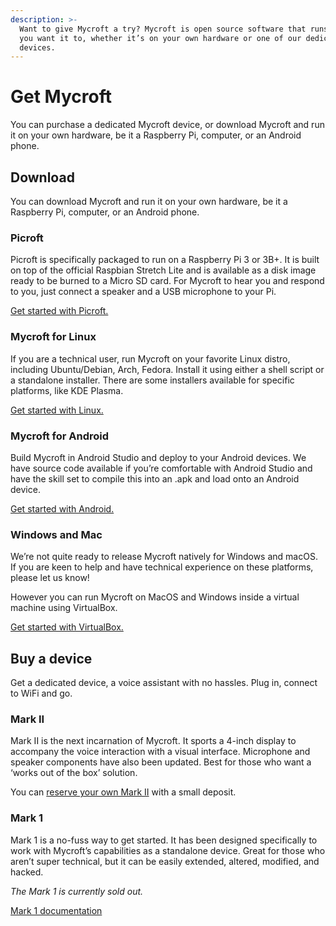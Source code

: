 ```yaml
---
description: >-
  Want to give Mycroft a try? Mycroft is open source software that runs where
  you want it to, whether it’s on your own hardware or one of our dedicated
  devices.
---
```


# Get Mycroft

You can purchase a dedicated Mycroft device, or download Mycroft and run it on your own hardware, be it a Raspberry Pi, computer, or an Android phone.

## Download

You can download Mycroft and run it on your own hardware, be it a Raspberry Pi, computer, or an Android phone.

### Picroft

Picroft is specifically packaged to run on a Raspberry Pi 3 or 3B+. It is built on top of the official Raspbian Stretch Lite and is available as a disk image ready to be burned to a Micro SD card. For Mycroft to hear you and respond to you, just connect a speaker and a USB microphone to your Pi.

[Get started with Picroft.](picroft.md)

### Mycroft for Linux

If you are a technical user, run Mycroft on your favorite Linux distro, including Ubuntu/Debian, Arch, Fedora. Install it using either a shell script or a standalone installer. There are some installers available for specific platforms, like KDE Plasma.

[Get started with Linux.](linux.md)

### Mycroft for Android

Build Mycroft in Android Studio and deploy to your Android devices. We have source code available if you’re comfortable with Android Studio and have the skill set to compile this into an .apk and load onto an Android device.

[Get started with Android.](android.md)

### Windows and Mac

We’re not quite ready to release Mycroft natively for Windows and macOS. If you are keen to help and have technical experience on these platforms, please let us know!

However you can run Mycroft on MacOS and Windows inside a virtual machine using VirtualBox.

[Get started with VirtualBox.](macos-and-windows-with-virtualbox.md)

## Buy a device

Get a dedicated device, a voice assistant with no hassles. Plug in, connect to WiFi and go.

### Mark II

Mark II is the next incarnation of Mycroft. It sports a 4-inch display to accompany the voice interaction with a visual interface. Microphone and speaker components have also been updated. Best for those who want a ‘works out of the box’ solution.

You can [reserve your own Mark II](https://mycroft.ai/product/reserve-your-mark-ii-with-a-small-deposit/) with a small deposit.

### Mark 1

Mark 1 is a no-fuss way to get started. It has been designed specifically to work with Mycroft’s capabilities as a standalone device. Great for those who aren’t super technical, but it can be easily extended, altered, modified, and hacked.

_The Mark 1 is currently sold out._

[Mark 1 documentation](mark-1.md)

